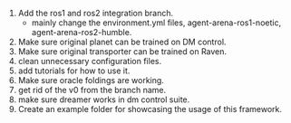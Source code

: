 1. Add the ros1 and ros2 integration branch.
    - mainly change the environment.yml files, agent-arena-ros1-noetic, agent-arena-ros2-humble.
2. Make sure original planet can be trained on DM control.
3. Make sure original transporter can be trained on Raven.
4. clean unnecessary configuration files.
5. add tutorials for how to use it.
6. Make sure oracle foldings are working.
7. get rid of the v0 from the branch name.
8. make sure dreamer works in dm control suite.
9. Create an example folder for showcasing the usage of this framework.
